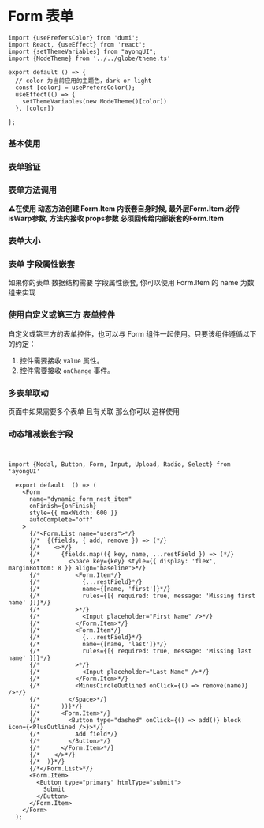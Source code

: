# Form 表单

```tsx  hideCode=true inline=true
import {usePrefersColor} from 'dumi';
import React, {useEffect} from 'react';
import {setThemeVariables} from "ayongUI";
import {ModeTheme} from '../../globe/theme.ts'

export default () => {
  // color 为当前应用的主题色，dark or light
  const [color] = usePrefersColor();
  useEffect(() => {
    setThemeVariables(new ModeTheme()[color])
  }, [color])

};
```

### 基本使用

[//]: # ()

[//]: # (```tsx)

[//]: # (import {Modal, Button, Form, Input, Upload, Radio} from 'ayongUI')

[//]: # (import {useState} from "react";)

[//]: # ()

[//]: # (export default &#40;&#41; => {)

[//]: # ()

[//]: # (    const [formLayout, setFormLayout] = useState&#40;'right'&#41;;)

[//]: # (    const [componentDisabled, setComponentDisabled] = useState&#40;false&#41;;)

[//]: # (    const onValuesChange = &#40;{layout}&#41; => {)

[//]: # (        setFormLayout&#40;layout&#41;)

[//]: # (    };)

[//]: # ()

[//]: # (    const submit = &#40;formData&#41; => {)

[//]: # (        console.log&#40;'submit~~~~', formData&#41;)

[//]: # (    })

[//]: # (    return <div style={{width: '588px'}}>)

[//]: # (        <Radio)

[//]: # (            checked={componentDisabled})

[//]: # (            onChange={&#40;checked&#41; => setComponentDisabled&#40;checked&#41;})

[//]: # (        >)

[//]: # (            Form 禁用)

[//]: # (        </Radio>)

[//]: # (        <Form formLayout={formLayout})

[//]: # (              disabled={componentDisabled})

[//]: # (              onValuesChange={onValuesChange})

[//]: # (              onSubmit={submit})

[//]: # (        >)

[//]: # (            <Form.Item)

[//]: # (                label="布局")

[//]: # (                name="layout")

[//]: # (            >)

[//]: # (                <Radio.Group>)

[//]: # (                    <Radio.Button value="left">靠左对齐</Radio.Button>)

[//]: # (                    <Radio.Button value="center">剧中对齐</Radio.Button>)

[//]: # (                    <Radio.Button value="right">靠右对齐</Radio.Button>)

[//]: # (                    <Radio.Button value="vertical">上下布局</Radio.Button>)

[//]: # (                    <Radio.Button value="inline">左右布局</Radio.Button>)

[//]: # (                </Radio.Group>)

[//]: # (            </Form.Item>)

[//]: # (            <Form.Item)

[//]: # (                label="账户")

[//]: # (                name="username")

[//]: # (                rules={[{required: true, message: 'Please input your username!'}, {)

[//]: # (                    maxLength: 2,)

[//]: # (                    message: '超出最大长度显示')

[//]: # (                }]})

[//]: # ()

[//]: # (            >)

[//]: # (                <Input/>)

[//]: # (            </Form.Item>)

[//]: # (            <Form.Item)

[//]: # (                label="密码")

[//]: # (                name="password")

[//]: # (                rules={[{required: true, message: 'Please input your username!'}]})

[//]: # (            >)

[//]: # (                <Input/>)

[//]: # (            </Form.Item>)

[//]: # ()

[//]: # (            <Form.Item)

[//]: # (                label="附件上传")

[//]: # (                name="file")

[//]: # (                style={{height: '80px'}})

[//]: # (                rules={[{required: true, message: 'Please input your username!'}]})

[//]: # (            >)

[//]: # (                <Upload maxCount={2}/>)

[//]: # (            </Form.Item>)

[//]: # (            <Form.Item)

[//]: # (                label="是否跨越")

[//]: # (                name="cors")

[//]: # (                rules={[{required: true, message: 'Please input your username!'}]})

[//]: # (            >)

[//]: # (                <Radio/>)

[//]: # (            </Form.Item>)

[//]: # (            <Form.Item wrapperCol={{offset: 8, span: 16}}>)

[//]: # (                <Button type="primary" htmlType="submit">)

[//]: # (                    Submit)

[//]: # (                </Button>)

[//]: # ()

[//]: # (            </Form.Item>)

[//]: # (        </Form>)

[//]: # ()

[//]: # ()

[//]: # (    </div>)

[//]: # ()

[//]: # (})

[//]: # ()

[//]: # (```)

### 表单验证

[//]: # (```tsx)

[//]: # ()

[//]: # (import {Modal, Button, Form, Input, Upload, Radio} from 'ayongUI')

[//]: # ()

[//]: # (import {useState} from "react";)

[//]: # ()

[//]: # ()

[//]: # (export default &#40;&#41; => {)

[//]: # ()

[//]: # (    const [form] = Form.useForm&#40;&#41;;)

[//]: # ()

[//]: # ()

[//]: # (    const onFinishFailed = &#40;values: any&#41; => {)

[//]: # ()

[//]: # (        console.log&#40;values&#41;;)

[//]: # ()

[//]: # (    };)

[//]: # ()

[//]: # (    const submit = &#40;formData&#41; => {)

[//]: # ()

[//]: # (        console.log&#40;'submit~~~~', formData&#41;)

[//]: # ()

[//]: # (    })

[//]: # ()

[//]: # ()

[//]: # (    return <Form)

[//]: # ()

[//]: # (        form={form})

[//]: # ()

[//]: # (        initialValues={{username: 'ayong'}})

[//]: # ()

[//]: # (        onFinishFailed={onFinishFailed})

[//]: # ()

[//]: # (        onSubmit={submit})

[//]: # ()

[//]: # (    >)

[//]: # ()

[//]: # (        <Form.Item)

[//]: # ()

[//]: # (            label="普通校验")

[//]: # ()

[//]: # (            name="password")

[//]: # ()

[//]: # (            rules={[{required: true, message: 'Please input your password!'}]})

[//]: # ()

[//]: # (        >)

[//]: # ()

[//]: # (            <Input/>)

[//]: # ()

[//]: # (        </Form.Item>)

[//]: # ()

[//]: # (        <Form.Item)

[//]: # (            label="失焦时候验证")

[//]: # (            name="blur")

[//]: # (            rules={[)

[//]: # ()

[//]: # (                {required: true, message: 'Please input your username!'},)

[//]: # (                {)

[//]: # (                    maxLength: 7,)

[//]: # (                    message: '超出最大长度7',)

[//]: # (                })

[//]: # ()

[//]: # (            ]})

[//]: # ()

[//]: # ()

[//]: # (        >)

[//]: # ()

[//]: # (            <Input/>)

[//]: # ()

[//]: # (        </Form.Item>)

[//]: # ()

[//]: # (        <Form.Item)

[//]: # ()

[//]: # (            label="自定义校验")

[//]: # ()

[//]: # (            name="diy")

[//]: # ()

[//]: # (            rules={[)

[//]: # ()

[//]: # (                {)

[//]: # (                    trigger: 'blur',)

[//]: # (                    validator: &#40;name, value&#41; => {)

[//]: # (                        const regex = /^&#40;https?:\/\/&#41;/i;)

[//]: # ()

[//]: # (                        if &#40;!regex.test&#40;value&#41;&#41; {)

[//]: # (                            return Promise.reject&#40;'请输入正确的http 或者https协议的url'&#41;;)

[//]: # (                        })

[//]: # (                        return Promise.resolve&#40;&#41;;)

[//]: # ()

[//]: # (                    })

[//]: # ()

[//]: # (                },)

[//]: # ()

[//]: # ()

[//]: # (            ]}>)

[//]: # ()

[//]: # (            <Input/>)

[//]: # ()

[//]: # (        </Form.Item>)

[//]: # ()

[//]: # (     )

[//]: # ()

[//]: # (        <Form.Item)

[//]: # ()

[//]: # (            label="是否跨域")

[//]: # ()

[//]: # (            name="cors")

[//]: # ()

[//]: # (            rules={[{required: true, message: 'Please input your cors!'}]})

[//]: # ()

[//]: # (        >)

[//]: # (            <Radio/>)

[//]: # ()

[//]: # (        </Form.Item>)

[//]: # ()

[//]: # (        <Form.Item>)

[//]: # (            <Button type="primary" htmlType="submit">)

[//]: # (                提交)

[//]: # (            </Button>)

[//]: # (        </Form.Item>)

[//]: # ()

[//]: # (    </Form>)

[//]: # ()

[//]: # ()

[//]: # (})

[//]: # ()

[//]: # (```)

### 表单方法调用

**⚠️在使用 动态方法创建 Form.Item 内嵌套自身时候, 最外层Form.Item 必传 isWarp参数, 方法内接收 props参数
必须回传给内部嵌套的Form.Item**

[//]: # (```tsx)

[//]: # ()

[//]: # ()

[//]: # (import {Button, Form, Input, Select} from 'ayongUI')

[//]: # ()

[//]: # ()

[//]: # (import {useState} from "react";)

[//]: # ()

[//]: # ()

[//]: # ()

[//]: # (export default &#40;&#41; => {)

[//]: # ()

[//]: # ()

[//]: # (  const [form] = Form.useForm&#40;&#41;;)

[//]: # ()

[//]: # ()

[//]: # ()

[//]: # (  const onFinishFailed = &#40;values: any&#41; => {)

[//]: # ()

[//]: # ()

[//]: # (    console.log&#40;values&#41;;)

[//]: # ()

[//]: # ()

[//]: # (  };)

[//]: # ()

[//]: # ()

[//]: # (  const submit = &#40;formData&#41; => {)

[//]: # ()

[//]: # ()

[//]: # (    console.log&#40;'submit~~~~', formData&#41;)

[//]: # ()

[//]: # ()

[//]: # (  })

[//]: # ()

[//]: # ()

[//]: # (  const onReset = &#40;&#41; => {)

[//]: # ()

[//]: # ()

[//]: # (    form.resetFields&#40;&#41;;)

[//]: # ()

[//]: # ()

[//]: # (  };)

[//]: # ()

[//]: # ()

[//]: # (  return <Form)

[//]: # ()

[//]: # ()

[//]: # (    form={form})

[//]: # ()

[//]: # ()

[//]: # (    labelWidth={'150px'})

[//]: # ()

[//]: # ()

[//]: # (    onFinishFailed={onFinishFailed})

[//]: # ()

[//]: # ()

[//]: # (    onSubmit={submit})

[//]: # ()

[//]: # ()

[//]: # (  >)

[//]: # ()

[//]: # ()

[//]: # (    <Form.Item)

[//]: # ()

[//]: # ()

[//]: # (      label="账户")

[//]: # ()

[//]: # ()

[//]: # (      name="username")

[//]: # ()

[//]: # ()

[//]: # (      rules={[)

[//]: # ()

[//]: # ()

[//]: # (        {required: true, message: 'Please input your username!'},)

[//]: # ()

[//]: # ()

[//]: # (      ]})

[//]: # ()

[//]: # ()

[//]: # ()

[//]: # (    >)

[//]: # ()

[//]: # ()

[//]: # (      <Input/>)

[//]: # ()

[//]: # ()

[//]: # (    </Form.Item>)

[//]: # ()

[//]: # ()

[//]: # (    <Form.Item)

[//]: # ()

[//]: # ()

[//]: # (      label="密码")

[//]: # ()

[//]: # ()

[//]: # (      name="password")

[//]: # ()

[//]: # ()

[//]: # (      rules={[{required: true, message: 'Please input your password!'}]})

[//]: # ()

[//]: # ()

[//]: # (    >)

[//]: # ()

[//]: # ()

[//]: # (      <Input/>)

[//]: # ()

[//]: # ()

[//]: # (    </Form.Item>)

[//]: # ()

[//]: # ()

[//]: # ()

[//]: # (    <Form.Item)

[//]: # ()

[//]: # ()

[//]: # (      label="身份绑定模式")

[//]: # ()

[//]: # ()

[//]: # (      name="mode")

[//]: # ()

[//]: # ()

[//]: # (      rules={[{required: true, message: 'Please input your password!'}]})

[//]: # ()

[//]: # ()

[//]: # (    >)

[//]: # ()

[//]: # ()

[//]: # (      <Select)

[//]: # ()

[//]: # ()

[//]: # (        style={{width: 150}})

[//]: # ()

[//]: # ()

[//]: # (        options={[)

[//]: # ()

[//]: # ()

[//]: # (          {value: 'noto', label: '不绑定'},)

[//]: # ()

[//]: # ()

[//]: # (          {value: 'Phone', label: '手机号'},)

[//]: # ()

[//]: # ()

[//]: # (          {value: 'Mailbox', label: '邮箱'},)

[//]: # ()

[//]: # ()

[//]: # (          {value: 'Google', label: 'Google账号'},)

[//]: # ()

[//]: # ()

[//]: # (        ]})

[//]: # ()

[//]: # ()

[//]: # (      />)

[//]: # ()

[//]: # ()

[//]: # ()

[//]: # (    </Form.Item>)

[//]: # ()

[//]: # ()

[//]: # ()

[//]: # (    <Form.Item)

[//]: # ()

[//]: # ()

[//]: # (      isWarp)

[//]: # ()

[//]: # ()

[//]: # (    >)

[//]: # ()

[//]: # ()

[//]: # (      {&#40;{getFieldValue, props, ref}&#41; => {)

[//]: # ()

[//]: # ()

[//]: # (        return getFieldValue&#40;'mode'&#41; === 'Phone' ?)

[//]: # ()

[//]: # ()

[//]: # ()

[//]: # (          <Form.Item  {...props} ref={ref} name="phone" label="手机号")

[//]: # ()

[//]: # ()

[//]: # (                      rules={[)

[//]: # ()

[//]: # ()

[//]: # (                        {required: true, message: 'required'},)

[//]: # ()

[//]: # ()

[//]: # (                        {maxLength: 2, message: 'maxLength'})

[//]: # ()

[//]: # ()

[//]: # (                      ]}>)

[//]: # ()

[//]: # ()

[//]: # (            <Input/>)

[//]: # ()

[//]: # ()

[//]: # (          </Form.Item> : null)

[//]: # ()

[//]: # ()

[//]: # (      }})

[//]: # ()

[//]: # ()

[//]: # ()

[//]: # (    </Form.Item>)

[//]: # ()

[//]: # ()

[//]: # ()

[//]: # (    <Form.Item wrapperCol={{offset: 8, span: 16}}>)

[//]: # ()

[//]: # ()

[//]: # (      <Button type="primary" htmlType="submit">)

[//]: # ()

[//]: # ()

[//]: # (        提交)

[//]: # ()

[//]: # ()

[//]: # (      </Button>)

[//]: # ()

[//]: # ()

[//]: # (      <Button onClick={onReset}>)

[//]: # ()

[//]: # ()

[//]: # (        重置)

[//]: # ()

[//]: # ()

[//]: # (      </Button>)

[//]: # ()

[//]: # ()

[//]: # ()

[//]: # (      <Button)

[//]: # ()

[//]: # ()

[//]: # (        onClick={&#40;&#41; => form.setFieldsValue&#40;{)

[//]: # ()

[//]: # ()

[//]: # (          mode: 'Phone',)

[//]: # ()

[//]: # ()

[//]: # (        }&#41;}>)

[//]: # ()

[//]: # ()

[//]: # (        填充)

[//]: # ()

[//]: # ()

[//]: # (      </Button>)

[//]: # ()

[//]: # ()

[//]: # ()

[//]: # (    </Form.Item>)

[//]: # ()

[//]: # ()

[//]: # (  </Form>)

[//]: # ()

[//]: # ()

[//]: # ()

[//]: # (})

[//]: # ()

[//]: # ()

[//]: # (```)

### 表单大小

[//]: # (```tsx)

[//]: # (import {Modal, Button, Form, Input, Upload, Radio} from 'ayongUI')

[//]: # (import {useState} from "react";)

[//]: # ()

[//]: # (export default &#40;&#41; => {)

[//]: # ()

[//]: # (    const [size, setSize] = useState&#40;'middle'&#41;;)

[//]: # (    const onValuesChange = &#40;{size}&#41; => {)

[//]: # (        setSize&#40;size&#41;)

[//]: # (    };)

[//]: # ()

[//]: # (    const submit = &#40;formData&#41; => {)

[//]: # (        console.log&#40;'submit~~~~', formData&#41;)

[//]: # (    })

[//]: # (    return <div style={{width: '588px'}}>)

[//]: # ()

[//]: # (        <Form)

[//]: # (            size={size})

[//]: # (            onSubmit={submit})

[//]: # (            onValuesChange={onValuesChange})

[//]: # ()

[//]: # (        >)

[//]: # (            <Form.Item)

[//]: # (                label="大小")

[//]: # (                name="size")

[//]: # (            >)

[//]: # (                <Radio.Group>)

[//]: # (                    <Radio.Button value="small">小</Radio.Button>)

[//]: # (                    <Radio.Button value="middle">中</Radio.Button>)

[//]: # (                    <Radio.Button value="large">大</Radio.Button>)

[//]: # (                </Radio.Group>)

[//]: # (            </Form.Item>)

[//]: # (            <Form.Item)

[//]: # (                label="账户")

[//]: # (                name="username")

[//]: # (            >)

[//]: # (                <Input/>)

[//]: # (            </Form.Item>)

[//]: # (            <Form.Item)

[//]: # (                label="密码")

[//]: # (                name="password")

[//]: # (            >)

[//]: # (                <Input/>)

[//]: # (            </Form.Item>)

[//]: # ()

[//]: # (            <Form.Item)

[//]: # (                label="附件上传")

[//]: # (                name="file")

[//]: # (                style={{height: '80px'}})

[//]: # (           )

[//]: # (            >)

[//]: # (                <Upload maxCount={2}/>)

[//]: # (            </Form.Item>)

[//]: # (            <Form.Item)

[//]: # (                label="是否跨越")

[//]: # (                name="cors")

[//]: # (            >)

[//]: # (                <Radio/>)

[//]: # (            </Form.Item>)

[//]: # (            <Form.Item wrapperCol={{offset: 8, span: 16}}>)

[//]: # (                <Button type="primary" htmlType="submit">)

[//]: # (                    Submit)

[//]: # (                </Button>)

[//]: # ()

[//]: # (            </Form.Item>)

[//]: # (        </Form>)

[//]: # ()

[//]: # ()

[//]: # (    </div>)

[//]: # ()

[//]: # (})

[//]: # ()

[//]: # (```)

### 表单 字段属性嵌套

如果你的表单 数据结构需要 字段属性嵌套, 你可以使用 Form.Item 的 name 为数组来实现

[//]: # (```tsx)

[//]: # ()

[//]: # (import {Modal, Button, Form, Input, Upload, Radio} from 'ayongUI')

[//]: # ()

[//]: # (import {useState} from "react";)

[//]: # ()

[//]: # ()

[//]: # (export default &#40;&#41; => {)

[//]: # ()

[//]: # (    const [form] = Form.useForm&#40;&#41;;)

[//]: # ()

[//]: # ()

[//]: # (    const onFinishFailed = &#40;values: any&#41; => {)

[//]: # ()

[//]: # (        console.log&#40;values&#41;;)

[//]: # ()

[//]: # (    };)

[//]: # ()

[//]: # (    const submit = &#40;formData&#41; => {)

[//]: # ()

[//]: # (        console.log&#40;'submit~~~~', formData&#41;)

[//]: # ()

[//]: # (    })

[//]: # ()

[//]: # ()

[//]: # (    return <Form)

[//]: # (        form={form})

[//]: # (        onFinishFailed={onFinishFailed})

[//]: # (        onSubmit={submit})

[//]: # (    >)

[//]: # (        <Form.Item)

[//]: # (            label="name")

[//]: # (            name={['user', 'name']})

[//]: # (            rules={[{required: true, message: 'Please input your username!'}]})

[//]: # ()

[//]: # (        >)

[//]: # (            <Input/>)

[//]: # ()

[//]: # (        </Form.Item>)

[//]: # (        <Form.Item)

[//]: # (            label="phone")

[//]: # (            name={['user', 'phone']})

[//]: # (        >)

[//]: # (            <Input/>)

[//]: # ()

[//]: # (        </Form.Item>)

[//]: # ()

[//]: # (        <Form.Item>)

[//]: # (          )

[//]: # (            <Button type="primary" htmlType="submit">)

[//]: # (                提交)

[//]: # (            </Button>)

[//]: # ()

[//]: # ()

[//]: # (        </Form.Item>)

[//]: # ()

[//]: # (    </Form>)

[//]: # ()

[//]: # ()

[//]: # (})

[//]: # ()

[//]: # (```)

### 使用自定义或第三方 表单控件

自定义或第三方的表单控件，也可以与 Form 组件一起使用。只要该组件遵循以下的约定：

1. 控件需要接收   `value`  属性。
2. 控件需要接收 `onChange` 事件。

[//]: # (```tsx)

[//]: # ()

[//]: # (import {Modal, Button, Form, Input, Upload, Radio, Select} from 'ayongUI')

[//]: # ()

[//]: # (import React, {useState} from "react";)

[//]: # ()

[//]: # (const PriceInput: React.FC<PriceInputProps> = &#40;{value = {}, onChange}&#41; => {)

[//]: # (    const [number, setNumber] = useState&#40;0&#41;;)

[//]: # (    const [currency, setCurrency] = useState<Currency>&#40;'rmb'&#41;;)

[//]: # ()

[//]: # (    const triggerChange = &#40;changedValue: { number?: number; currency?: Currency }&#41; => {)

[//]: # (        onChange&#40;{...value, number, currency, ...changedValue}&#41;;)

[//]: # (    };)

[//]: # ()

[//]: # (    const onNumberChange = &#40;value: string&#41; => {)

[//]: # (        const newNumber = parseInt&#40;value || '0', 10&#41;;)

[//]: # (        if &#40;Number.isNaN&#40;newNumber&#41;&#41; {)

[//]: # (            return;)

[//]: # (        })

[//]: # ()

[//]: # (        triggerChange&#40;{number: newNumber}&#41;;)

[//]: # (    };)

[//]: # ()

[//]: # (    const onCurrencyChange = &#40;newCurrency: Currency&#41; => {)

[//]: # (        triggerChange&#40;{currency: newCurrency}&#41;;)

[//]: # (    };)

[//]: # ()

[//]: # (    return &#40;)

[//]: # (        <div style={{display: 'flex', alignItems: 'center'}}>)

[//]: # (            <Input)

[//]: # (                type="text")

[//]: # (                value={value.number || number})

[//]: # (                onChange={onNumberChange})

[//]: # (                style={{width: 100, marginRight: 8}})

[//]: # (            />)

[//]: # (            <Select)

[//]: # (                value={value.currency || currency})

[//]: # (                style={{width: 100}})

[//]: # (                onChange={onCurrencyChange})

[//]: # (                options={[)

[//]: # (                    {value: 'usd', label: 'USD'},)

[//]: # (                    {value: 'eur', label: 'EUR'},)

[//]: # (                ]})

[//]: # (            />)

[//]: # (        </div>)

[//]: # (    &#41;;)

[//]: # (};)

[//]: # ()

[//]: # ()

[//]: # (export default &#40;&#41; => {)

[//]: # ()

[//]: # (    const [form] = Form.useForm&#40;&#41;;)

[//]: # ()

[//]: # ()

[//]: # (    const onFinishFailed = &#40;values: any&#41; => {)

[//]: # ()

[//]: # (        console.log&#40;values&#41;;)

[//]: # ()

[//]: # (    };)

[//]: # ()

[//]: # (    const submit = &#40;formData&#41; => {)

[//]: # ()

[//]: # (        console.log&#40;'submit~~~~', formData&#41;)

[//]: # ()

[//]: # (    })

[//]: # ()

[//]: # ()

[//]: # (    return <Form)

[//]: # (        form={form})

[//]: # (        onFinishFailed={onFinishFailed})

[//]: # (        onSubmit={submit})

[//]: # (    >)

[//]: # (        <Form.Item)

[//]: # (            label="count")

[//]: # (            name='count')

[//]: # (            rules={[{required: true, message: 'Please input your username!'}]})

[//]: # ()

[//]: # (        >)

[//]: # (            <PriceInput/>)

[//]: # ()

[//]: # (        </Form.Item>)

[//]: # ()

[//]: # (        <Form.Item>)

[//]: # (            <Button type="primary" htmlType="submit">)

[//]: # (                提交)

[//]: # (            </Button>)

[//]: # (        </Form.Item>)

[//]: # ()

[//]: # (    </Form>)

[//]: # ()

[//]: # ()

[//]: # (})

[//]: # ()

[//]: # (```)

### 多表单联动 
页面中如果需要多个表单 且有关联 那么你可以 这样使用

[//]: # (```tsx)

[//]: # (import {useState} from 'react';)

[//]: # (import {Modal, Button, Form, Input, Upload, Radio, Select} from 'ayongUI')

[//]: # ()
[//]: # ()
[//]: # (export default &#40;&#41; => {)

[//]: # (    const [open, setOpen] = useState&#40;false&#41;;)

[//]: # ()
[//]: # (    const [modalData, setModalData] = useState&#40;[{account: '123', role: '1'}]&#41;)

[//]: # (    const [form] = Form.useForm&#40;&#41;;)

[//]: # ()
[//]: # (    const [form2] = Form.useForm&#40;&#41;;)

[//]: # (    const onClose = &#40;date&#41; => {)

[//]: # (        setOpen&#40;false&#41;)

[//]: # (    };)

[//]: # ()
[//]: # (    const onAdd = &#40;date&#41; => {)

[//]: # (        try {)

[//]: # (            const formData = form.submit&#40;&#41;;)

[//]: # (            const roleList = form2.getFieldValue&#40;'roleList'&#41;;)

[//]: # ()
[//]: # (            form2.setFieldsValue&#40;{roleList: [...roleList, formData]}&#41;;)

[//]: # (            onClose&#40;&#41;)

[//]: # (        } catch &#40;e&#41; {)

[//]: # (            console.log&#40;'e', e&#41;)

[//]: # (        })

[//]: # ()
[//]: # (    };)

[//]: # ()
[//]: # (    const onModalSubmit = &#40;formData&#41; => {)

[//]: # (        console.log&#40;'onModalSubmit', formData&#41;)

[//]: # (    })

[//]: # (    const onFormSubmit = &#40;formData&#41; => {)

[//]: # (        console.log&#40;'onFormSubmit', formData&#41;)

[//]: # (    })

[//]: # (    return <div>)

[//]: # (        <Modal title='添加角色' open={open} onOk={onAdd} onCancel={onClose}>)

[//]: # (            <Form form={form} onSubmit={onModalSubmit}>)

[//]: # (                <Form.Item)

[//]: # ()
[//]: # (                    label="账号")

[//]: # (                    name='account')

[//]: # (                    rules={[{required: true, message: '请填写账号!'}, {)

[//]: # (                        validator: &#40;name, value&#41; => {)

[//]: # (                            // 自定义校验 匹配 只有英文 不能有中文字符出现)

[//]: # (                            const regex = /^[^\u4e00-\u9fa5\u3000-\u303f\uFF00-\uFFEF\u2000-\u206F\uFF00-\uFFEF\s]+$/;)

[//]: # (                            if &#40;value.length !== 6 || !regex.test&#40;value&#41;&#41; {)

[//]: # (                                return Promise.reject&#40;'请输入6位账号,并且不能有中文'&#41;;)

[//]: # (                            })

[//]: # (                            return Promise.resolve&#40;&#41;;)

[//]: # ()
[//]: # (                        },)

[//]: # (                        message: '超出最大长度显示')

[//]: # (                    }]})

[//]: # (                >)

[//]: # (                    <Input/>)

[//]: # (                </Form.Item>)

[//]: # ()
[//]: # ()
[//]: # (                <Form.Item)

[//]: # (                    label="角色")

[//]: # (                    name='role')

[//]: # (                >)

[//]: # (                    <Select)

[//]: # (                        style={{width: 150}})

[//]: # (                        options={[)

[//]: # (                            {value: '1', label: '超级管理员'},)

[//]: # (                            {value: '2', label: '总经理'},)

[//]: # (                            {value: '3', label: '主管'},)

[//]: # (                            {value: '9527', label: '普通员工'},)

[//]: # (                        ]})

[//]: # (                    />)

[//]: # (                </Form.Item>)

[//]: # (                <Button type="primary" htmlType="submit">)

[//]: # (                    提交)

[//]: # (                </Button>)

[//]: # (            </Form>)

[//]: # ()
[//]: # (        </Modal>)

[//]: # ()
[//]: # (        <Form form={form2} onSubmit={onFormSubmit}>)

[//]: # (            <Form.Item)

[//]: # (                label="名单标题")

[//]: # (                name='title')

[//]: # (                rules={[{required: true, message: '请填写账号!'}]})

[//]: # (            >)

[//]: # (                <Input/>)

[//]: # (            </Form.Item>)

[//]: # ()
[//]: # ()
[//]: # (            <Form.Item)

[//]: # (                label="名单列表")

[//]: # (                name='roleList')

[//]: # (            >)

[//]: # (                {&#40;{getFieldValue, props, ref}&#41; => {)

[//]: # (                    const roleList = getFieldValue&#40;'roleList'&#41; || [];)

[//]: # (                    return <div>)

[//]: # (                        {roleList.map&#40;&#40;item, index&#41; => {)

[//]: # (                            return <Input  style={{marginBottom:'15px'}} key={index} value={item?.account} disabled/>)

[//]: # (                        }&#41;})

[//]: # (                    </div>)

[//]: # (                }})

[//]: # (            </Form.Item>)

[//]: # ()
[//]: # ()
[//]: # (            <Form.Item>)

[//]: # ()
[//]: # (                <Button type="primary" htmlType="submit">)

[//]: # (                    提交)

[//]: # (                </Button>)

[//]: # (                <Button onClick={&#40;&#41; => form.setFieldsValue&#40;{name: '123'}&#41;}>)

[//]: # (                    add)

[//]: # (                </Button>)

[//]: # (                <Button onClick={&#40;&#41; => setOpen&#40;true&#41;}>)

[//]: # (                    添加角色)

[//]: # (                </Button>)

[//]: # (            </Form.Item>)

[//]: # (        </Form>)

[//]: # (    </div>)

[//]: # ()
[//]: # (})

[//]: # ()
[//]: # (```)


### 动态增减嵌套字段

```tsx


import {Modal, Button, Form, Input, Upload, Radio, Select} from 'ayongUI'

  export default  () => (
    <Form
      name="dynamic_form_nest_item"
      onFinish={onFinish}
      style={{ maxWidth: 600 }}
      autoComplete="off"
    >
      {/*<Form.List name="users">*/}
      {/*  {(fields, { add, remove }) => (*/}
      {/*    <>*/}
      {/*      {fields.map(({ key, name, ...restField }) => (*/}
      {/*        <Space key={key} style={{ display: 'flex', marginBottom: 8 }} align="baseline">*/}
      {/*          <Form.Item*/}
      {/*            {...restField}*/}
      {/*            name={[name, 'first']}*/}
      {/*            rules={[{ required: true, message: 'Missing first name' }]}*/}
      {/*          >*/}
      {/*            <Input placeholder="First Name" />*/}
      {/*          </Form.Item>*/}
      {/*          <Form.Item*/}
      {/*            {...restField}*/}
      {/*            name={[name, 'last']}*/}
      {/*            rules={[{ required: true, message: 'Missing last name' }]}*/}
      {/*          >*/}
      {/*            <Input placeholder="Last Name" />*/}
      {/*          </Form.Item>*/}
      {/*          <MinusCircleOutlined onClick={() => remove(name)} />*/}
      {/*        </Space>*/}
      {/*      ))}*/}
      {/*      <Form.Item>*/}
      {/*        <Button type="dashed" onClick={() => add()} block icon={<PlusOutlined />}>*/}
      {/*          Add field*/}
      {/*        </Button>*/}
      {/*      </Form.Item>*/}
      {/*    </>*/}
      {/*  )}*/}
      {/*</Form.List>*/}
      <Form.Item>
        <Button type="primary" htmlType="submit">
          Submit
        </Button>
      </Form.Item>
    </Form>
  );
```
